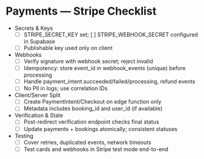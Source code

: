 # Payments — Stripe Checklist

- Secrets & Keys
  - [ ] STRIPE_SECRET_KEY set; [ ] STRIPE_WEBHOOK_SECRET configured in Supabase
  - [ ] Publishable key used only on client
- Webhooks
  - [ ] Verify signature with webhook secret; reject invalid
  - [ ] Idempotency: store event_id in webhook_events (unique) before processing
  - [ ] Handle payment_intent.succeeded/failed/processing, refund events
  - [ ] No PII in logs; use correlation IDs
- Client/Server Split
  - [ ] Create PaymentIntent/Checkout on edge function only
  - [ ] Metadata includes booking_id and user_id (if available)
- Verification & State
  - [ ] Post-redirect verification endpoint checks final status
  - [ ] Update payments + bookings atomically; consistent statuses
- Testing
  - [ ] Cover retries, duplicated events, network timeouts
  - [ ] Test cards and webhooks in Stripe test mode end-to-end
